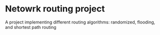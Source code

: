 # Netowrk routing project
A project implementing different routing algorithms: randomized, flooding, and shortest path routing
